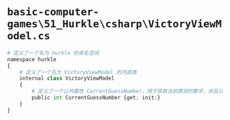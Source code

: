 # `basic-computer-games\51_Hurkle\csharp\VictoryViewModel.cs`

```py
# 定义了一个名为 hurkle 的命名空间
namespace hurkle
{
    # 定义了一个名为 VictoryViewModel 的内部类
    internal class VictoryViewModel
    {
        # 定义了一个公共属性 CurrentGuessNumber，用于获取当前猜测的数字，并且只能在初始化时设置
        public int CurrentGuessNumber {get; init;}
    }
}
```
